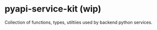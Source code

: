 # pyapi-service-kit (wip)

Collection of functions, types, utiltiies used by backend python services.
